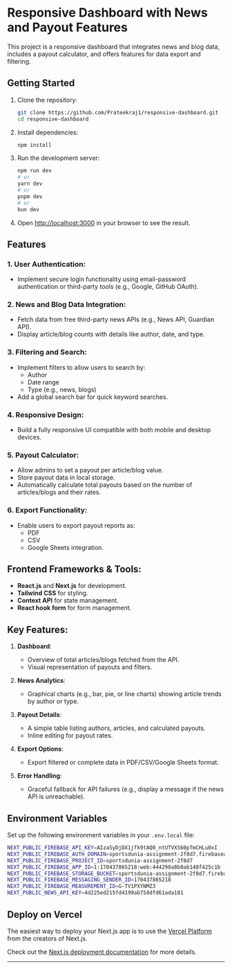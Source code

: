 
# Responsive Dashboard with News and Payout Features

This project is a responsive dashboard that integrates news and blog data, includes a payout calculator, and offers features for data export and filtering.

## Getting Started

1. Clone the repository:

   ```bash
   git clone https://github.com/Prateekraj1/responsive-dashboard.git
   cd responsive-dashboard
   ```

2. Install dependencies:

   ```bash
   npm install
   ```

3. Run the development server:

   ```bash
   npm run dev
   # or
   yarn dev
   # or
   pnpm dev
   # or
   bun dev
   ```

4. Open [http://localhost:3000](http://localhost:3000) in your browser to see the result.

## Features

### 1. User Authentication:
- Implement secure login functionality using email-password authentication or third-party tools (e.g., Google, GitHub OAuth).

### 2. News and Blog Data Integration:
- Fetch data from free third-party news APIs (e.g., News API, Guardian API).
- Display article/blog counts with details like author, date, and type.

### 3. Filtering and Search:
- Implement filters to allow users to search by:
  - Author
  - Date range
  - Type (e.g., news, blogs)
- Add a global search bar for quick keyword searches.

### 4. Responsive Design:
- Build a fully responsive UI compatible with both mobile and desktop devices.

### 5. Payout Calculator:
- Allow admins to set a payout per article/blog value.
- Store payout data in local storage.
- Automatically calculate total payouts based on the number of articles/blogs and their rates.

### 6. Export Functionality:
- Enable users to export payout reports as:
  - PDF
  - CSV
  - Google Sheets integration.

## Frontend Frameworks & Tools:
- **React.js** and **Next.js** for development.
- **Tailwind CSS** for styling.
- **Context API** for state management.
- **React hook form** for form management.

## Key Features:
1. **Dashboard**:
   - Overview of total articles/blogs fetched from the API.
   - Visual representation of payouts and filters.

2. **News Analytics**:
   - Graphical charts (e.g., bar, pie, or line charts) showing article trends by author or type.

3. **Payout Details**:
   - A simple table listing authors, articles, and calculated payouts.
   - Inline editing for payout rates.

4. **Export Options**:
   - Export filtered or complete data in PDF/CSV/Google Sheets format.

5. **Error Handling**:
   - Graceful fallback for API failures (e.g., display a message if the news API is unreachable).

## Environment Variables

Set up the following environment variables in your `.env.local` file:

```bash
NEXT_PUBLIC_FIREBASE_API_KEY=AIzaSyDjDX1jfk9tAQ0_ntUTVXS60pTmCHLu0xI
NEXT_PUBLIC_FIREBASE_AUTH_DOMAIN=sportsdunia-assignment-2f8d7.firebaseapp.com
NEXT_PUBLIC_FIREBASE_PROJECT_ID=sportsdunia-assignment-2f8d7
NEXT_PUBLIC_FIREBASE_APP_ID=1:170437865218:web:444298a8b0ab148f425c1b
NEXT_PUBLIC_FIREBASE_STORAGE_BUCKET=sportsdunia-assignment-2f8d7.firebasestorage.app
NEXT_PUBLIC_FIREBASE_MESSAGING_SENDER_ID=170437865218
NEXT_PUBLIC_FIREBASE_MEASUREMENT_ID=G-TV1PXYNMZ3
NEXT_PUBLIC_NEWS_API_KEY=4d225ed215fd4199ab758dfd61ada101
```

## Deploy on Vercel

The easiest way to deploy your Next.js app is to use the [Vercel Platform](https://vercel.com/new?utm_medium=default-template&filter=next.js&utm_source=create-next-app&utm_campaign=create-next-app-readme) from the creators of Next.js.

Check out the [Next.js deployment documentation](https://nextjs.org/docs/app/building-your-application/deploying) for more details.

---

